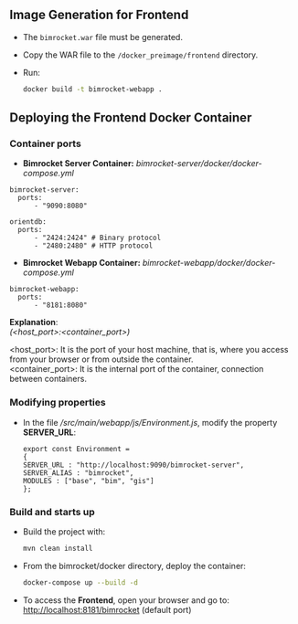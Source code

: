 ## Image Generation for Frontend

- The `bimrocket.war` file must be generated.

- Copy the WAR file to the `/docker_preimage/frontend` directory.

- Run:
  ```sh 
  docker build -t bimrocket-webapp .
  ```


## Deploying the Frontend Docker Container

### Container ports
- **Bimrocket Server Container:** _bimrocket-server/docker/docker-compose.yml_
```
bimrocket-server:
  ports:
      - "9090:8080"

orientdb:
  ports:
      - "2424:2424" # Binary protocol
      - "2480:2480" # HTTP protocol
```

- **Bimrocket Webapp Container:** _bimrocket-webapp/docker/docker-compose.yml_
```
bimrocket-webapp:
  ports:
      - "8181:8080"
```

**Explanation**:
<br>
_(<host_port>:<container_port>)_ 

<host_port>: It is the port of your host machine, that is, where you access from your browser or from outside the container. 
<br> 
<container_port>: It is the internal port of the container, connection between containers.


### Modifying properties
  - In the file _/src/main/webapp/js/Environment.js_, modify the property **SERVER_URL**:

    ```
    export const Environment =
    {
    SERVER_URL : "http://localhost:9090/bimrocket-server",
    SERVER_ALIAS : "bimrocket",
    MODULES : ["base", "bim", "gis"]
    };
    ```

### Build and starts up
  - Build the project with:
    ```sh
    mvn clean install
    ```

  - From the bimrocket/docker directory, deploy the container:
    ```sh
    docker-compose up --build -d
    ```
  
  - To access the **Frontend**, open your browser and go to: [http://localhost:8181/bimrocket](http://localhost:8181/bimrocket) (default port)

